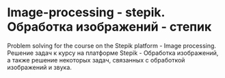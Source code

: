 # Image-processing - stepik. Обработка изображений - степик
Problem solving for the course on the Stepik platform - Image processing.
Решение задач к курсу на платформе Stepik - Обработка изображений, а также решение некоторых задач, связанных с обработкой изображений и звука.

